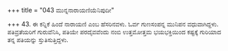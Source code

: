 +++
title = "043 ಮುನ್ನನಾರಾಯಣಿಯೆನಿಪುದೀ"

+++
43. ಈ ಕನ್ನಿಕೆ ಹಿಂದೆ ನಾರಾಯಣಿ ಎಂಬ ಹೆಸರಿನವಳು. ಓರ್ವ ಗುಣಸಂಪನ್ನ ಮುನಿಪನ ವಧುವಾಗಿದ್ದಳು. ಪತಿವ್ರತೆಯರಿಗೆ ಗುರುವೆನಿಸಿ, ಪತಿಯೇ ಪರದೈವವೆಂದು ನಂಬಿ ಉತ್ತಮೋತ್ತಮ ಭಯಭಕ್ತಿಯಿಂದ ಕಷ್ಟಕ್ಕೆ ಗುರಿಯಾದ ತನ್ನ ಪತಿಯನ್ನು ಸ್ತುತಿಸುತ್ತಿದ್ದಳು.
